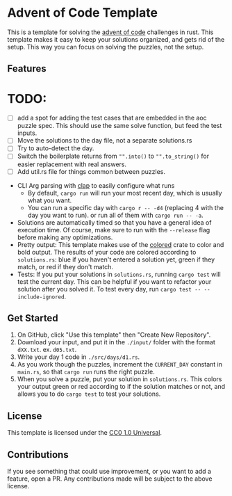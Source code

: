 # Advent of Code Template

This is a template for solving the [advent of code](https://adventofcode.com) 
challenges in rust. This template makes it easy to keep your solutions organized,
and gets rid of the setup. This way you can focus on solving the puzzles, not the
setup.

## Features

# TODO: 
- [ ] add a spot for adding the test cases that are embedded in the aoc
puzzle spec. This should use the same solve function, but feed the test inputs.
- [ ] Move the solutions to the day file, not a separate solutions.rs
- [ ] Try to auto-detect the day.
- [ ] Switch the boilerplate returns from `"".into()` to `"".to_string()` for easier
replacement with real answers.
- [ ] Add util.rs file for things common between puzzles.

- CLI Arg parsing with [clap](https://docs.rs/clap) to easily configure what runs
  - By default, `cargo run` will run your most recent day, which is usually what you 
want.
  - You can run a specific day with `cargo r -- -d4` (replacing 4 with the day you want to run).
or run all of them with `cargo run -- -a`.
- Solutions are automatically timed so that you have a general idea of execution 
time. Of course, make sure to run with the `--release` flag before making any 
optimizations.
- Pretty output: This template makes use of the [colored](https://docs.rs/colored)
crate to color and bold output. The results of your code are colored according to
`solutions.rs`: blue if you haven't entered a solution yet, green if they match,
or red if they don't match. 
- Tests: If you put your solutions in `solutions.rs`, running `cargo test` will 
 test the current day. This can be helpful if you want to refactor your solution
 after you solved it. To test every day, run `cargo test -- --include-ignored`.

## Get Started

1. On GitHub, click "Use this template" then "Create New Repository".
2. Download your input, and put it in the `./input/` folder with the format
`dXX.txt`. ex. `d05.txt`.
3. Write your day 1 code in `./src/days/d1.rs`. 
4. As you work though the puzzles, increment the `CURRENT_DAY` constant in 
`main.rs`, so that `cargo run` runs the right puzzle.
5. When you solve a puzzle, put your solution in `solutions.rs`. This colors
your output green or red according to if the solution matches or not, and 
allows you to do `cargo test` to test your solutions.

## License

This template is licensed under the [CC0 1.0 Universal](LICENSE).

## Contributions

If you see something that could use improvement, or you want to add a feature, 
open a PR. Any contributions made will be subject to the above license.
